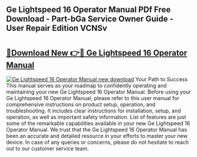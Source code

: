 ## Ge Lightspeed 16 Operator Manual PDf Free Download - Part-bGa Service Owner Guide - User Repair Edition VCNSv

# <h2><a href="http://bc63780.oget.top/?id=Ge+Lightspeed+16+Operator+Manual">🔗Download New 👉🔴 Ge Lightspeed 16 Operator Manual</a></h2>

[![Ge Lightspeed 16 Operator Manual new download](https://i.imgur.com/5g1atiW.png)](http://bc63780.oget.top/?id=Ge+Lightspeed+16+Operator+Manual)
Your Path to Success This manual serves as your roadmap to confidently operating and maintaining your new Ge Lightspeed 16 Operator Manual. Before using your Ge Lightspeed 16 Operator Manual, please refer to this user manual for comprehensive instructions on product setup, operation, and troubleshooting. It includes clear instructions for installation, setup, and operation, as well as important safety information. List of features are just some of the remarkable capabilities available in your new Ge Lightspeed 16 Operator Manual. We trust that the Ge Lightspeed 16 Operator Manual has been an accurate and detailed resource in your efforts to master your new device. In case of any queries or concerns, please do not hesitate to reach out to our customer service team.
